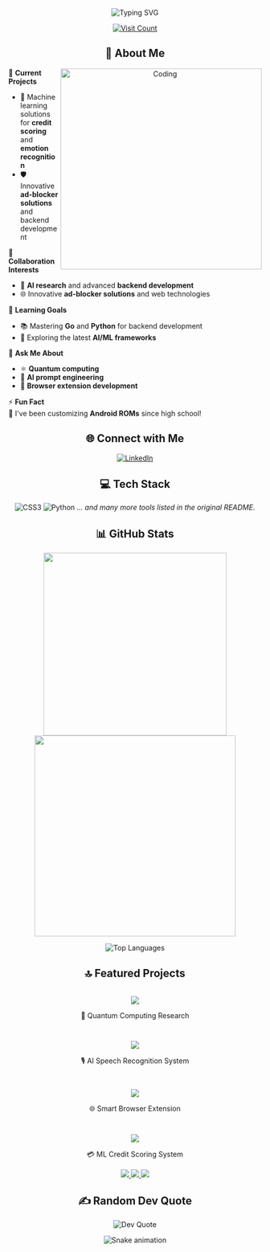 <div align="center">
  <img src="https://readme-typing-svg.herokuapp.com?font=Fira+Code&weight=600&size=28&pause=1000&color=6AD3F7&center=true&vCenter=true&random=false&width=435&lines=%E2%9C%A8+Welcome+to+My+Profile!;I'm+Pavan+Kumar+Ajmeera" alt="Typing SVG" />
  
  [![Visit Count](https://visitcount.itsvg.in/api?id=pavanlost56&icon=0&color=0)](https://visitcount.itsvg.in)
</div>

<div align="center">
  <h2>💫 About Me</h2>
  <img align="right" alt="Coding" width="400" src="https://media.giphy.com/media/v1.Y2lkPTc5MGI3NjExNmQ3MzBiMzM0ZTBkM2RlZGY4NmQ3MjQwNTVhMDJiZjY5ZmQwMDVhYiZlcD12MV9pbnRlcm5hbF9naWZzX2dpZklkJmN0PWc/qgQUggAC3Pfv687qPC/giphy.gif">
</div>

🔭 **Current Projects**  
- 🤖 Machine learning solutions for **credit scoring** and **emotion recognition**
- 🛡️ Innovative **ad-blocker solutions** and backend development

🤝 **Collaboration Interests**  
- 🧠 **AI research** and advanced **backend development**
- 🌐 Innovative **ad-blocker solutions** and web technologies

🌱 **Learning Goals**  
- 📚 Mastering **Go** and **Python** for backend development
- 🔬 Exploring the latest **AI/ML frameworks**

💬 **Ask Me About**  
- ⚛️ **Quantum computing**
- 🤖 **AI prompt engineering**
- 🧩 **Browser extension development**

⚡ **Fun Fact**  
📱 I've been customizing **Android ROMs** since high school!

<div align="center">
  <h2>🌐 Connect with Me</h2>
  
  [![LinkedIn](https://img.shields.io/badge/LinkedIn-%230077B5.svg?logo=linkedin&logoColor=white&style=for-the-badge)](https://linkedin.com/in/Pavan%20Kumar%20Ajmeera)
</div>

<div align="center">
  <h2>💻 Tech Stack</h2>
  
  ![CSS3](https://img.shields.io/badge/css3-%231572B6.svg?style=for-the-badge&logo=css3&logoColor=white)
  ![Python](https://img.shields.io/badge/python-3670A0?style=for-the-badge&logo=python&logoColor=ffdd54)
  *... and many more tools listed in the original README.*
</div>

<div align="center">
  <h2>📊 GitHub Stats</h2>
  
  <img src="https://github-readme-stats.vercel.app/api?username=pavanlost56&theme=tokyonight&hide_border=false&include_all_commits=false&count_private=false" width="364px" />
  <img src="https://github-readme-streak-stats.herokuapp.com/?user=pavanlost56&theme=tokyonight&hide_border=false" width="400px" />
  
  ![Top Languages](https://github-readme-stats.vercel.app/api/top-langs/?username=pavanlost56&theme=tokyonight&hide_border=false&layout=compact)
</div>

<div align="center">
  <h2>🔝 Featured Projects</h2>
</div>

<div align="center" style="display: flex; justify-content: center; flex-wrap: wrap; gap: 10px;">
  
  <!-- Project Card with Animation -->
  <a href="https://github.com/pavanlost56/Quantum-Computing-Research" style="text-decoration: none;">
    <div style="width: 350px; margin: 1rem; transition: transform 0.3s ease-in-out; &:hover { transform: translateY(-5px); }">
      <img src="https://github-readme-stats.vercel.app/api/pin/?username=pavanlost56&repo=Quantum-Computing-Research&theme=tokyonight&hide_border=true" />
      <p align="center">🔬 Quantum Computing Research</p>
    </div>
  </a>

  <a href="https://github.com/pavanlost56/AI-Speech-Recognition" style="text-decoration: none;">
    <div style="width: 350px; margin: 1rem; transition: transform 0.3s ease-in-out; &:hover { transform: translateY(-5px); }">
      <img src="https://github-readme-stats.vercel.app/api/pin/?username=pavanlost56&repo=AI-Speech-Recognition&theme=tokyonight&hide_border=true" />
      <p align="center">🎙️ AI Speech Recognition System</p>
    </div>
  </a>

  <a href="https://github.com/pavanlost56/Smart-Browser-Extension" style="text-decoration: none;">
    <div style="width: 350px; margin: 1rem; transition: transform 0.3s ease-in-out; &:hover { transform: translateY(-5px); }">
      <img src="https://github-readme-stats.vercel.app/api/pin/?username=pavanlost56&repo=Smart-Browser-Extension&theme=tokyonight&hide_border=true" />
      <p align="center">🌐 Smart Browser Extension</p>
    </div>
  </a>

  <a href="https://github.com/pavanlost56/ML-Credit-Score" style="text-decoration: none;">
    <div style="width: 350px; margin: 1rem; transition: transform 0.3s ease-in-out; &:hover { transform: translateY(-5px); }">
      <img src="https://github-readme-stats.vercel.app/api/pin/?username=pavanlost56&repo=ML-Credit-Score&theme=tokyonight&hide_border=true" />
      <p align="center">💳 ML Credit Scoring System</p>
    </div>
  </a>

</div>

<!-- Add this CSS at the bottom of your README -->
<style>
  /* Floating Animation */
  @keyframes float {
    0% { transform: translateY(0px); }
    50% { transform: translateY(-5px); }
    100% { transform: translateY(0px); }
  }

  /* Apply animation to project cards */
  div[style*="width: 350px"] {
    animation: float 3s ease-in-out infinite;
  }

  /* Hover effect */
  div[style*="width: 350px"]:hover {
    transform: translateY(-8px);
    transition: transform 0.3s ease-in-out;
  }
</style>

<div align="center">
  <a href="https://github.com/pavanlost56/ad-blocker-extension">
    <img src="https://github-readme-stats.vercel.app/api/pin/?username=pavanlost56&repo=ad-blocker-extension&theme=tokyonight" />
  </a>
  <a href="https://github.com/pavanlost56/credit-scoring-model">
    <img src="https://github-readme-stats.vercel.app/api/pin/?username=pavanlost56&repo=credit-scoring-model&theme=tokyonight" />
  </a>
  <a href="https://github.com/pavanlost56/emotion-recognition">
    <img src="https://github-readme-stats.vercel.app/api/pin/?username=pavanlost56&repo=emotion-recognition&theme=tokyonight" />
  </a>
</div>

<div align="center">
  <h2>✍️ Random Dev Quote</h2>
  
  ![Dev Quote](https://quotes-github-readme.vercel.app/api?type=horizontal&theme=tokyonight)
</div>

<div align="center">
  <img src="https://github.com/pavanlost56/pavanlost56/blob/output/github-contribution-grid-snake.svg" alt="Snake animation" />
</div>
